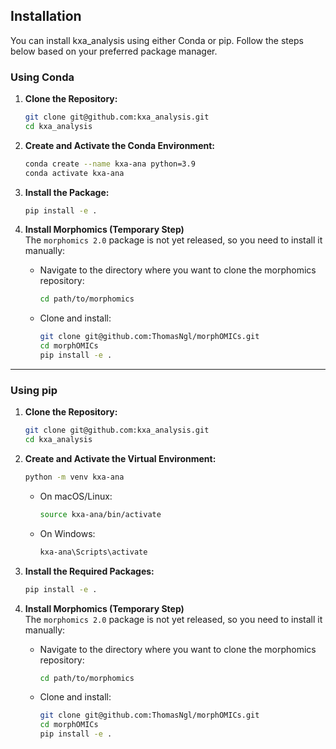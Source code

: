 ## Installation

You can install kxa_analysis using either Conda or pip. Follow the steps below based on your preferred package manager.

### Using Conda
1. **Clone the Repository:**  
   ```bash
   git clone git@github.com:kxa_analysis.git  
   cd kxa_analysis
   ```

2. **Create and Activate the Conda Environment:**  
   ```bash
   conda create --name kxa-ana python=3.9
   conda activate kxa-ana
   ```

3. **Install the Package:**  
   ```bash
   pip install -e .
   ```

4. **Install Morphomics (Temporary Step)**  
   The `morphomics 2.0` package is not yet released, so you need to install it manually:  

   - Navigate to the directory where you want to clone the morphomics repository:  
     ```bash
     cd path/to/morphomics
     ```  

   - Clone and install:  
     ```bash
     git clone git@github.com:ThomasNgl/morphOMICs.git  
     cd morphOMICs  
     pip install -e .
     ```  

---

### Using pip
1. **Clone the Repository:**  
   ```bash
   git clone git@github.com:kxa_analysis.git  
   cd kxa_analysis
   ```

2. **Create and Activate the Virtual Environment:**  
   ```bash
   python -m venv kxa-ana  
   ```

   - On macOS/Linux:  
     ```bash
     source kxa-ana/bin/activate  
     ```  
   - On Windows:  
     ```bash
     kxa-ana\Scripts\activate  
     ```  

3. **Install the Required Packages:**  
   ```bash
   pip install -e .
   ```

4. **Install Morphomics (Temporary Step)**  
   The `morphomics 2.0` package is not yet released, so you need to install it manually:  

   - Navigate to the directory where you want to clone the morphomics repository:  
     ```bash
     cd path/to/morphomics
     ```  

   - Clone and install:  
     ```bash
     git clone git@github.com:ThomasNgl/morphOMICs.git  
     cd morphOMICs  
     pip install -e .
     ```  
